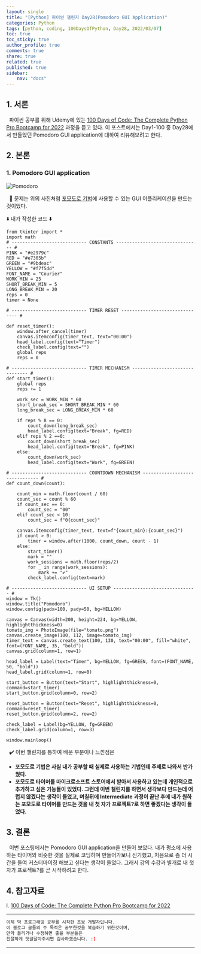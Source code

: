 ```yaml
---
layout: single
title: "[Python] 파이썬 챌린지 Day28(Pomodoro GUI Application)"
categories: Python
tags: [python, coding, 100DaysOfPython, Day28, 2022/03/07]
toc: true
toc_sticky: true
author_profile: true
comments: true
share: true
related: true
published: true
sidebar: 
    nav: "docs"
---
```


## 1. 서론

&nbsp;&nbsp;파이썬 공부를 위해 Udemy에 있는 [100 Days of Code: The Complete Python Pro Bootcamp for 2022](https://www.udemy.com/course/100-days-of-code/) 과정을 듣고 있다. 이 포스트에서는 Day1-100 중 Day28에서 만들었던 Pomodoro GUI application에 대하여 리뷰해보려고 한다.

## 2. 본론

### 1. Pomodoro GUI application

![Pomodoro](https://user-images.githubusercontent.com/97603503/156974486-7c500a2a-87e7-4c15-a34a-ed5d79fa8877.png)

&nbsp;&nbsp;🤔 문제는 위의 사진처럼 [포모도로 기법](https://ko.wikipedia.org/wiki/%ED%8F%AC%EB%AA%A8%EB%8F%84%EB%A1%9C_%EA%B8%B0%EB%B2%95)에 사용할 수 있는 GUI 어플리케이션을 만드는 것이었다.

⬇️ 내가 작성한 코드 ⬇️

```
from tkinter import *
import math
# ---------------------------- CONSTANTS ------------------------------- #
PINK = "#e2979c"
RED = "#e7305b"
GREEN = "#9bdeac"
YELLOW = "#f7f5dd"
FONT_NAME = "Courier"
WORK_MIN = 25
SHORT_BREAK_MIN = 5
LONG_BREAK_MIN = 20
reps = 0
timer = None

# ---------------------------- TIMER RESET ------------------------------- # 

def reset_timer():
    window.after_cancel(timer)
    canvas.itemconfig(timer_text, text="00:00")
    head_label.config(text="Timer")
    check_label.config(text="")
    global reps
    reps = 0

# ---------------------------- TIMER MECHANISM ------------------------------- # 
def start_timer():
    global reps
    reps += 1
    
    work_sec = WORK_MIN * 60
    short_break_sec = SHORT_BREAK_MIN * 60
    long_break_sec = LONG_BREAK_MIN * 60
    
    if reps % 8 == 0:
        count_down(long_break_sec)
        head_label.config(text="Break", fg=RED)
    elif reps % 2 ==0:
        count_down(short_break_sec)
        head_label.config(text="Break", fg=PINK)
    else:
        count_down(work_sec)
        head_label.config(text="Work", fg=GREEN)

# ---------------------------- COUNTDOWN MECHANISM ------------------------------- # 
def count_down(count):
    
    count_min = math.floor(count / 60)
    count_sec = count % 60
    if count_sec == 0:
        count_sec = "00"
    elif count_sec < 10:
        count_sec = f"0{count_sec}"
    
    canvas.itemconfig(timer_text, text=f"{count_min}:{count_sec}")
    if count > 0:
        timer = window.after(1000, count_down, count - 1)
    else:
        start_timer()
        mark = ""
        work_sessions = math.floor(reps/2)
        for _ in range(work_sessions):
            mark += "✔️"
        check_label.config(text=mark)

# ---------------------------- UI SETUP ------------------------------- #
window = Tk()
window.title("Pomodoro")
window.config(padx=100, pady=50, bg=YELLOW)

canvas = Canvas(width=200, height=224, bg=YELLOW, highlightthickness=0)
tomato_img = PhotoImage(file="tomato.png")
canvas.create_image(100, 112, image=tomato_img)
timer_text = canvas.create_text(100, 130, text="00:00", fill="white", font=(FONT_NAME, 35, "bold"))
canvas.grid(column=1, row=1)

head_label = Label(text="Timer", bg=YELLOW, fg=GREEN, font=(FONT_NAME, 50, "bold"))
head_label.grid(column=1, row=0)

start_button = Button(text="Start", highlightthickness=0, command=start_timer)
start_button.grid(column=0, row=2)

reset_button = Button(text="Reset", highlightthickness=0, command=reset_timer)
reset_button.grid(column=2, row=2)

check_label = Label(bg=YELLOW, fg=GREEN)
check_label.grid(column=1, row=3)

window.mainloop()
```  

&nbsp;&nbsp;✔️ 이번 챌린지를 통하여 배운 부분이나 느낀점은
- <b>포모도로 기법은 사실 내가 공부할 때 실제로 사용하는 기법인데 주제로 나와서 반가웠다.</b>
- <b>포모도로 타이머를 마이크로소프트 스토어에서 받아서 사용하고 있는데 개인적으로 추가하고 싶은 기능들이 있었다. 그런데 이번 챌린지를 하면서 생각보다 만드는데 어렵지 않겠다는 생각이 들었고, 며칠뒤에 Intermediate 과정이 끝난 후에 내가 원하는 포모도로 타이머를 만드는 것을 내 첫 자가 프로젝트?로 하면 좋겠다는 생각이 들었다. </b>
  
## 3. 결론

&nbsp;&nbsp;이번 포스팅에서는 Pomodoro GUI application을 만들어 보았다. 내가 평소에 사용하는 타이머와 비슷한 것을 실제로 코딩하며 만들어가보니 신기했고, 처음으로 좀 더 시간을 들여 커스터마이징 해보고 싶다는 생각이 들었다. 그래서 강의 수강과 별개로 내 첫 자가 프로젝트?를 곧 시작하려고 한다.

## 4. 참고자료

Ⅰ. [100 Days of Code: The Complete Python Pro Bootcamp for 2022](https://www.udemy.com/course/100-days-of-code/)

---

```bash
이제 막 프로그래밍 공부를 시작한 초보 개발자입니다.
이 블로그 글들의 주 목적은 공부한것을 복습하기 위한것이며, 
만약 틀리거나 수정하면 좋을 부분들은
친절하게 댓글달아주시면 감사하겠습니다. :)
```

---